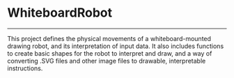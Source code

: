 # WhiteboardRobot
---------------------

This project defines the physical movements of a whiteboard-mounted drawing robot,
and its interpretation of input data. It also includes functions to create basic 
shapes for the robot to interpret and draw, and a way of converting .SVG files
and other image files to drawable, interpretable instructions. 
